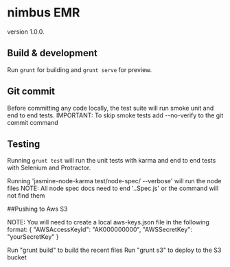 # nimbus EMR

version 1.0.0.

## Build & development

Run `grunt` for building and `grunt serve` for preview.

## Git commit

Before committing any code locally, the test suite will run smoke unit and end to end tests.
IMPORTANT: To skip smoke tests add --no-verify to the git commit command

## Testing

Running `grunt test` will run the unit tests with karma and end to end tests with Selenium and Protractor.

Running 'jasmine-node-karma test/node-spec/ --verbose' will run the node files
NOTE: All node spec docs need to end '..Spec.js' or the command will not find them

##Pushing to Aws S3

NOTE: You will need to create a local aws-keys.json file in the following format:
    {
      "AWSAccessKeyId": "AK000000000",
      "AWSSecretKey": "yourSecretKey"
    }

Run "grunt build" to build the recent files
Run "grunt s3" to deploy to the S3 bucket
